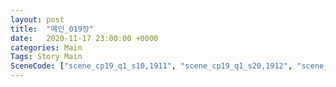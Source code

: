 ```yaml
---
layout: post
title:  "메인_019장"
date:   2020-11-17 23:00:00 +0000
categories: Main
Tags: Story Main
SceneCode: ["scene_cp19_q1_s10,1911", "scene_cp19_q1_s20,1912", "scene_cp19_q2_s10,1921", "scene_cp19_q2_s20,1922", "scene_cp19_q3_s10,1931", "scene_cp19_q3_s20,1932", "scene_cp19_q4_s10,1941", "scene_cp19_q4_s20,1942", "scene_cp19_q4_s30,1943"]
---
```

